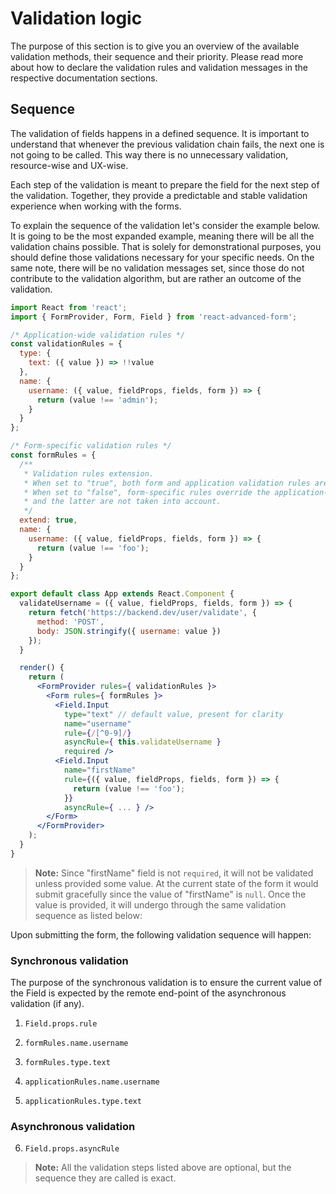 # Validation logic
The purpose of this section is to give you an overview of the available validation methods, their sequence and their priority. Please read more about how to declare the validation rules and validation messages in the respective documentation sections.

## Sequence
The validation of fields happens in a defined sequence. It is important to understand that whenever the previous validation chain fails, the next one is not going to be called. This way there is no unnecessary validation, resource-wise and UX-wise.

Each step of the validation is meant to prepare the field for the next step of the validation. Together, they provide a predictable and stable validation experience when working with the forms.

To explain the sequence of the validation let's consider the example below. It is going to be the most expanded example, meaning there will be all the validation chains possible. That is solely for demonstrational purposes, you should define those validations necessary for your specific needs. On the same note, there will be no validation messages set, since those do not contribute to the validation algorithm, but are rather an outcome of the validation.

```jsx
import React from 'react';
import { FormProvider, Form, Field } from 'react-advanced-form';

/* Application-wide validation rules */
const validationRules = {
  type: {
    text: ({ value }) => !!value
  },
  name: {
    username: ({ value, fieldProps, fields, form }) => {
      return (value !== 'admin');
    }
  }
};

/* Form-specific validation rules */
const formRules = {
  /**
   * Validation rules extension.
   * When set to "true", both form and application validation rules are taken into account.
   * When set to "false", form-specific rules override the application-wide rules,
   * and the latter are not taken into account.
   */
  extend: true,
  name: {
    username: ({ value, fieldProps, fields, form }) => {
      return (value !== 'foo');
    }
  }
};

export default class App extends React.Component {
  validateUsername = ({ value, fieldProps, fields, form }) => {
    return fetch('https://backend.dev/user/validate', {
      method: 'POST',
      body: JSON.stringify({ username: value })
    });
  }

  render() {
    return (
      <FormProvider rules={ validationRules }>
        <Form rules={ formRules }>
          <Field.Input
            type="text" // default value, present for clarity
            name="username"
            rule={/[^0-9]/}
            asyncRule={ this.validateUsername }
            required />
          <Field.Input
            name="firstName"
            rule={({ value, fieldProps, fields, form }) => {
              return (value !== 'foo');
            }}
            asyncRule={ ... } />
        </Form>
      </FormProvider>
    );
  }
}
```

> **Note:** Since "firstName" field is not `required`, it will not be validated unless provided some value. At the current state of the form it would submit gracefully since the value of "firstName" is `null`. Once the value is provided, it will undergo through the same validation sequence as listed below:

Upon submitting the form, the following validation sequence will happen:

### Synchronous validation
The purpose of the synchronous validation is to ensure the current value of the Field is expected by the remote end-point of the asynchronous validation (if any).

1. `Field.props.rule`

2. `formRules.name.username`

3. `formRules.type.text`

4. `applicationRules.name.username`

5. `applicationRules.type.text`

### Asynchronous validation
6. `Field.props.asyncRule`

> **Note:** All the validation steps listed above are optional, but the sequence they are called is exact.